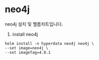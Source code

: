# neo4j

neo4j 설치 및 헬름차트입니다. 

1. install neo4j
```
helm install -n hyperdata neo4j neo4j \
--set image=neo4j \
--set imageTag=4.0.1
```
